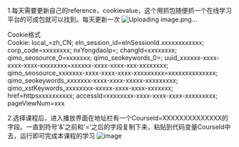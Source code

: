 1.每天需要更新自己的reference，cookievalue，这个用抓包随便抓一个在线学习平台的可成包就可以找到。每天更新一次
![Uploading image.png…]()

Cookie格式   
Cookie: local_=zh_CN; eln_session_id=elnSessionId.xxxxxxxxxxxx; corp_code=xxxxxxxx; nxYongdaoIp=; changId=xxxxxxxx; qimo_seosource_0=xxxxxxx; qimo_seokeywords_0=; uuid_xxxxxx-xxxx-xxxx-xxxx-xxxxxxxx=xxxxxx-xxxx-xxxx-xxx-xxxxxxxx; qimo_seosource_xxxxxxx-xxxx-xxxx-xxxx-xxxxxxxxx=xxxxxxxxxxxxxx; qimo_seokeywords_xxxxxxx-xxxx-xxxx-xxxxx-xxxxxxxxx; qimo_xstKeywords_xxxxxxxx-xxxxx-xxxx-xxxx-xxxxxxx; href=httpsxxxxxxxxxx; accessId=xxxxxxxx-xxxx-xxxx-xxxx-xxxxxxxxx; pageViewNum=xxx

2.选择课程后，进入播放界面在地址栏有一个CourseId=XXXXXXXXXXXXXX的字段。一直到符号'&'之前和'='之后的字段复制下来，粘贴到代码变量CourseId中去，运行即可完成本课程的学习
![image](https://github.com/wfsunzehao/HttpRequestForCourse/assets/52879120/ba99bd80-71e0-46cc-88fb-dc7ab695cf7b)
